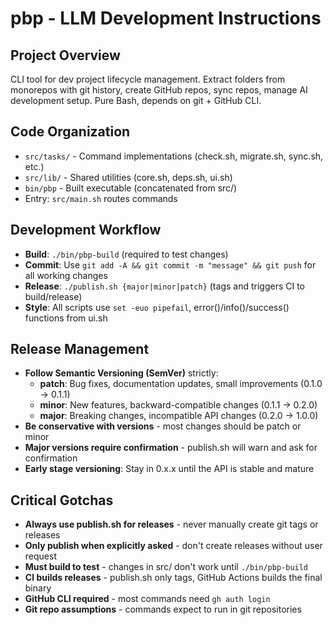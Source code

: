 # pbp - LLM Development Instructions

## Project Overview
CLI tool for dev project lifecycle management. Extract folders from monorepos with git history, create GitHub repos, sync repos, manage AI development setup. Pure Bash, depends on git + GitHub CLI.

## Code Organization
- `src/tasks/` - Command implementations (check.sh, migrate.sh, sync.sh, etc.)
- `src/lib/` - Shared utilities (core.sh, deps.sh, ui.sh)  
- `bin/pbp` - Built executable (concatenated from src/)
- Entry: `src/main.sh` routes commands

## Development Workflow
- **Build**: `./bin/pbp-build` (required to test changes)
- **Commit**: Use `git add -A && git commit -m "message" && git push` for all working changes
- **Release**: `./publish.sh {major|minor|patch}` (tags and triggers CI to build/release)
- **Style**: All scripts use `set -euo pipefail`, error()/info()/success() functions from ui.sh

## Release Management
- **Follow Semantic Versioning (SemVer)** strictly:
  - **patch**: Bug fixes, documentation updates, small improvements (0.1.0 → 0.1.1)
  - **minor**: New features, backward-compatible changes (0.1.1 → 0.2.0)
  - **major**: Breaking changes, incompatible API changes (0.2.0 → 1.0.0)
- **Be conservative with versions** - most changes should be patch or minor
- **Major versions require confirmation** - publish.sh will warn and ask for confirmation
- **Early stage versioning**: Stay in 0.x.x until the API is stable and mature

## Critical Gotchas
- **Always use publish.sh for releases** - never manually create git tags or releases
- **Only publish when explicitly asked** - don't create releases without user request
- **Must build to test** - changes in src/ don't work until `./bin/pbp-build`
- **CI builds releases** - publish.sh only tags, GitHub Actions builds the final binary
- **GitHub CLI required** - most commands need `gh auth login`
- **Git repo assumptions** - commands expect to run in git repositories
